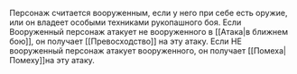Персонаж считается вооруженным, если у него при себе есть оружие, или он владеет особыми техниками рукопашного боя. Если Вооруженный персонаж атакует не вооруженного в [[Атака|в ближнем бою]], он получает [[Превосходство]] на эту атаку. Если НЕ вооруженный персонаж атакует вооруженного, он получает [[Помеха|Помеху]]на эту атаку.